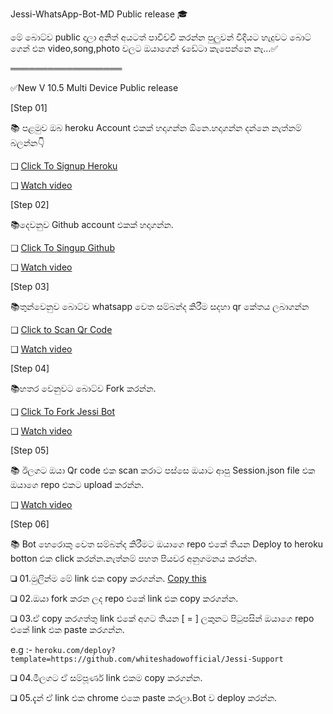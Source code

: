 Jessi-WhatsApp-Bot-MD Public release 🎓



මේ බොට්ව public දාලා අනිත් අයටත් පාවිච්චි කරන්න පුලුවන් විදියට හැදුවට බොට් ගෙන් එන video,song,photo වලට ඔයාගෙන් ☇ඩේටා කැපෙන්නෙ නෑ...✅

══════════════════


✅New V 10.5  Multi Device Public release





[Step 01]

📚 පළමුව ඔබ heroku Account එකක් හදාගන්න ඕනෙ.හදාගන්න දන්නෙ නැත්නම් බලන්න👇

❑ [Click To Signup Heroku](https://tinyurl.com/ye8y47lr)

❑ [Watch video](https://youtu.be/-l7z5KFLzro)



[Step 02]

📚දෙවනුව Github account එකක් හදාගන්න.

❑ [Click To Singup Github](https://github.com)

❑ [Watch video](https://youtu.be/Pdk_pTlgRTw)



[Step 03]

📚තුන්වෙනුව බොට්ව whatsapp වෙත සම්බන්ද කිරීම සදහා qr කේතය ලබාගන්න
 
❑ [Click to Scan Qr Code](https://replit.com/@virusfucker/Jessi-WhatsApp-Bot-MD?v=1outputonly=1&lite=1#index.js)
 

❑ [Watch video](https://youtu.be/hWbt_xXs6m0)



[Step 04]

📚හතර වෙනුවට බොට්ව Fork කරන්න.

❑ [Click To Fork Jessi Bot](https://github.com/whiteshadowofficial/Jessi-whatsapp-bot-md2/fork)

❑ [Watch video](https://youtu.be/iMzUrRjQfGE)


[Step 05]

📚 ඊලගට ඔයා Qr code එක scan කරාට පස්සෙ ඔයාට ආපු Session.json file එක ඔයාගෙ repo එකට upload කරන්න.

❑ [Watch video](https://youtu.be/iMzUrRjQfGE)


[Step 06]

📚 Bot හෙරොකු වෙත සම්බන්ද කිරීමට ඔයාගෙ repo එකේ තියන Deploy to heroku botton එක click කරන්න.නැත්නම් පහත පියවර අනුගමනය කරන්න.



❑ 01.මුලින්ම මේ link එක copy කරගන්න. [Copy this](https://github.com/whiteshadowofficial/Jessi-Support/blob/main/copy%20this)

❑ 02.ඔයා fork කරන ලද repo එකේ link එක copy කරගන්න.

❑ 03.ඒ copy කරගත්තු link එකේ අගට තියන [ = ] ලකුනට පිටුපසින් ඔයාගෙ repo එකේ link එක paste කරගන්න.

   e.g :- ```heroku.com/deploy?template=https://github.com/whiteshadowofficial/Jessi-Support```

❑ 04.මීලගට ඒ සම්පූර්ණ link එකම copy කරගන්න.

❑ 05.දැන් ඒ link එක chrome එකෙ paste කරලා.Bot ව deploy කරන්න.
